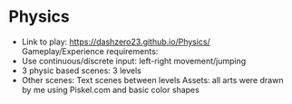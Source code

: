 # Physics
- Link to play: https://dashzero23.github.io/Physics/
Gameplay/Experience requirements:
- Use continuous/discrete input: left-right movement/jumping
- 3 physic based scenes: 3 levels
- Other scenes: Text scenes between levels
Assets: all arts were drawn by me using Piskel.com and basic color shapes
